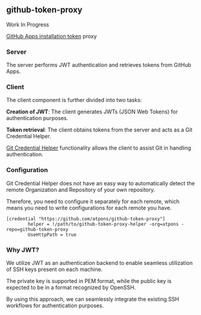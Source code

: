 github-token-proxy
---

Work In Progress

[GitHub Apps installation token](https://docs.github.com/en/rest/apps/installations?apiVersion=2022-11-28) proxy


### Server
The server performs JWT authentication and retrieves tokens from GitHub Apps.

### Client
The client component is further divided into two tasks:

**Creation of JWT**: The client generates JWTs (JSON Web Tokens) for authentication purposes.

**Token retrieval**: The client obtains tokens from the server and acts as a Git Credential Helper.

[Git Credential Helper](https://git-scm.com/docs/gitcredentials) functionality allows the client to assist Git in handling authentication.

### Configuration


Git Credential Helper does not have an easy way to automatically detect the remote Organization and Repository of your own repository.

Therefore, you need to configure it separately for each remote, which means you need to write configurations for each remote you have.

```
[credential "https://github.com/atpons/github-token-proxy"]
        helper = !/path/to/github-token-proxy-helper -org=atpons -repo=github-token-proxy
        UseHttpPath = true
```

### Why JWT?

We utilize JWT as an authentication backend to enable seamless utilization of SSH keys present on each machine.

The private key is supported in PEM format, while the public key is expected to be in a format recognized by OpenSSH.

By using this approach, we can seamlessly integrate the existing SSH workflows for authentication purposes.